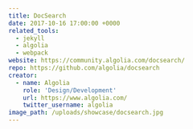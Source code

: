 ```yaml
---
title: DocSearch
date: 2017-10-16 17:00:00 +0000
related_tools:
  - jekyll
  - algolia
  - webpack
website: https://community.algolia.com/docsearch/
repo: https://github.com/algolia/docsearch
creator:
  - name: Algolia
    role: 'Design/Development'
    url: https://www.algolia.com/
    twitter_username: algolia
image_path: /uploads/showcase/docsearch.jpg
---
```


